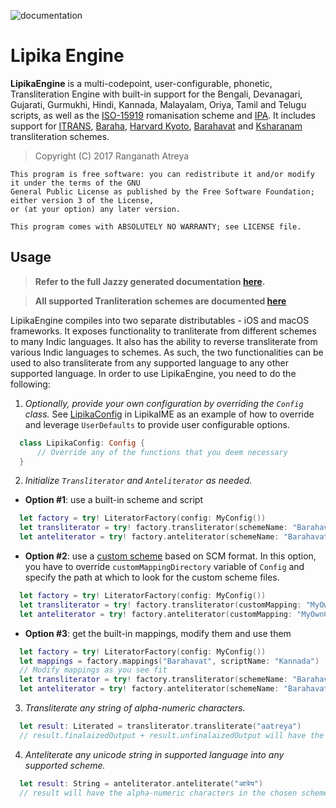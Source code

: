 ![documentation](https://github.com/ratreya/lipika-engine/workflows/documentation/badge.svg)

# Lipika Engine

__LipikaEngine__ is a multi-codepoint, user-configurable, phonetic, Transliteration Engine with built-in support for the Bengali, Devanagari, Gujarati, Gurmukhi, Hindi, Kannada, Malayalam, Oriya, Tamil and Telugu scripts, as well as the [ISO-15919](http://en.wikipedia.org/wiki/ISO_15919) romanisation scheme and [IPA](http://en.wikipedia.org/wiki/International_Phonetic_Alphabet). It includes support for [ITRANS](http://www.aczoom.com/itrans/#onlinedocs), [Baraha](http://www.baraha.com/help/Keyboards/phonetic_keyboard.htm), [Harvard Kyoto](http://en.wikipedia.org/wiki/Harvard-Kyoto), [Barahavat](http://daivajnanam.blogspot.com/p/barahavat.html) and [Ksharanam](http://blog.ambari.sh/2014/03/a-custom-keymap-for-indian-languages.html) transliteration schemes.

> Copyright (C) 2017 Ranganath Atreya

```
This program is free software: you can redistribute it and/or modify it under the terms of the GNU 
General Public License as published by the Free Software Foundation; either version 3 of the License, 
or (at your option) any later version.

This program comes with ABSOLUTELY NO WARRANTY; see LICENSE file.
```

## Usage ##
> **Refer to the full Jazzy generated documentation [here](https://ratreya.github.io/lipika-engine/index.html).**

> **All supported Tranliteration schemes are documented [here](https://github.com/ratreya/lipika-ime/wiki/Transliteration-Schemes)**

LipikaEngine compiles into two separate distributables - iOS and macOS frameworks. It exposes functionality to tranliterate from different schemes to many Indic languages. It also has the ability to reverse transliterate from various Indic languages to schemes. As such, the two functionalities can be used to also transliterate from any supported language to any other supported language. In order to use LipikaEngine, you need to do the following:

1. *Optionally, provide your own configuration by overriding the `Config` class.* See [LipikaConfig](https://github.com/ratreya/lipika-ime/blob/master/Input%20Source/LipikaConfig.swift) in LipikaIME as an example of how to override and leverage `UserDefaults` to provide user configurable options.
```swift
  class LipikaConfig: Config {
      // Override any of the functions that you deem necessary
  }
```

2. *Initialize `Transliterator` and `Anteliterator` as needed.*
* **Option #1**: use a built-in scheme and script
```swift
  let factory = try! LiteratorFactory(config: MyConfig())
  let transliterator = try! factory.transliterator(schemeName: "Barahavat", scriptName: "Kannada")
  let anteliterator = try! factory.anteliterator(schemeName: "Barahavat", scriptName: "Kannada")
```
* **Option #2**: use a [custom scheme](https://github.com/ratreya/google-ime-scm) based on SCM format. In this option, you have to override `customMappingDirectory` variable of `Config` and specify the path at which to look for the custom scheme files.
```swift
  let factory = try! LiteratorFactory(config: MyConfig())
  let transliterator = try! factory.transliterator(customMapping: "MyOwnCustomSCM")
  let anteliterator = try! factory.anteliterator(customMapping: "MyOwnCustomSCM")
```
* **Option #3**: get the built-in mappings, modify them and use them
```swift
  let factory = try! LiteratorFactory(config: MyConfig())
  let mappings = factory.mappings("Barahavat", scriptName: "Kannada")
  // Modify mappings as you see fit
  let transliterator = try! factory.transliterator(schemeName: "Barahavat", scriptName: "Kannada", mappings: mappings)
  let anteliterator = try! factory.anteliterator(schemeName: "Barahavat", scriptName: "Kannada", mappings: mappings)
```

3. *Transliterate any string of alpha-numeric characters.*
```swift
  let result: Literated = transliterator.transliterate("aatreya")
  // result.finalaizedOutput + result.unfinalaizedOutput will have the transliterated string
```

4. *Anteliterate any unicode string in supported language into any supported scheme.*
```swift
  let result: String = anteliterator.anteliterate("आत्रेय")
  // result will have the alpha-numeric characters in the chosen scheme
```
